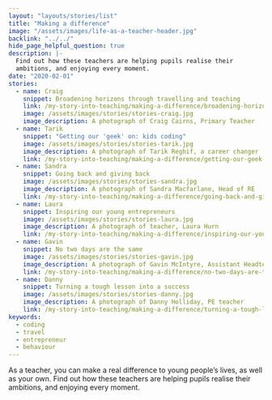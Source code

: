 ```yaml
---
layout: "layouts/stories/list"
title: "Making a difference"
image: "/assets/images/life-as-a-teacher-header.jpg"
backlink: "../../"
hide_page_helpful_question: true
description: |-
  Find out how these teachers are helping pupils realise their
  ambitions, and enjoying every moment.
date: "2020-02-01"
stories:
  - name: Craig
    snippet: Broadening horizons through travelling and teaching
    link: /my-story-into-teaching/making-a-difference/broadening-horizons-through-travelling-and-teaching
    image: /assets/images/stories/stories-craig.jpg
    image_description: A photograph of Craig Cairns, Primary Teacher
  - name: Tarik
    snippet: "Getting our 'geek' on: kids coding"
    image: /assets/images/stories/stories-tarik.jpg
    image_description: A photograph of Tarik Reghif, a career changer
    link: /my-story-into-teaching/making-a-difference/getting-our-geek-on-kids-coding
  - name: Sandra
    snippet: Going back and giving back
    image: /assets/images/stories/stories-sandra.jpg
    image_description: A photograph of Sandra Macfarlane, Head of RE
    link: /my-story-into-teaching/making-a-difference/going-back-and-giving-back
  - name: Laura
    snippet: Inspiring our young entrepreneurs
    image: /assets/images/stories/stories-laura.jpg
    image_description: A photograph of teacher, Laura Hurn
    link: /my-story-into-teaching/making-a-difference/inspiring-our-young-entrepreneurs
  - name: Gavin
    snippet: No two days are the same
    image: /assets/images/stories/stories-gavin.jpg
    image_description: A photograph of Gavin McIntyre, Assistant Headteacher
    link: /my-story-into-teaching/making-a-difference/no-two-days-are-the-same
  - name: Danny
    snippet: Turning a tough lesson into a success
    image: /assets/images/stories/stories-danny.jpg
    image_description: A photograph of Danny Holliday, PE teacher
    link: /my-story-into-teaching/making-a-difference/turning-a-tough-lesson-into-success
keywords:
  - coding
  - travel
  - entrepreneur
  - behaviour
---
```


As a teacher, you can make a real difference to young people’s lives, as well as your own. Find out how these teachers are helping pupils realise their ambitions, and enjoying every moment.
